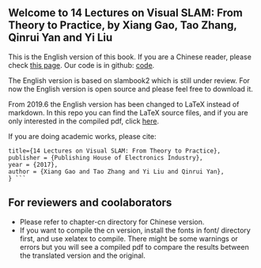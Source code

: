 ## Welcome to 14 Lectures on Visual SLAM: From Theory to Practice, by Xiang Gao, Tao Zhang, Qinrui Yan and Yi Liu

This is the English version of this book. If you are a Chinese reader, please check [this page](https://item.jd.com/12666058.html). Our code is in github: [code](https://github.com/gaoxiang12/slambook2).

The English version is based on slambook2 which is still under review. For now the English version is open source and please feel free to download it.

From 2019.6 the English version has been changed to LaTeX instead of markdown. In this repo you can find the LaTeX source files, and if you are only interested in the compiled pdf, click [here](./slambook-en.pdf).

If you are doing academic works, please cite:

``` @Book{Gao2017SLAM,
title={14 Lectures on Visual SLAM: From Theory to Practice},
publisher = {Publishing House of Electronics Industry},
year = {2017},
author = {Xiang Gao and Tao Zhang and Yi Liu and Qinrui Yan},
} ```

```

## For reviewers and coolaborators
- Please refer to chapter-cn directory for Chinese version. 
- If you want to compile the cn version, install the fonts in font/ directory first, and use xelatex to compile. There might be some warnings or errors but you will see a compiled pdf to compare the results between the translated version and the original.
